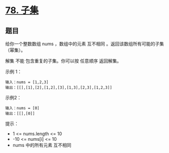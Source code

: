 # [78. 子集](https://leetcode-cn.com/problems/subsets/  )


## 题目

给你一个整数数组 nums ，数组中的元素 互不相同 。返回该数组所有可能的子集（幂集）。

解集 不能 包含重复的子集。你可以按 任意顺序 返回解集。

示例 1：
 
```
输入：nums = [1,2,3]
输出：[[],[1],[2],[1,2],[3],[1,3],[2,3],[1,2,3]]

```

示例2：
 
```
输入：nums = [0]
输出：[[],[0]]

```

提示：

- 1 <= nums.length <= 10
- -10 <= nums[i] <= 10
- nums 中的所有元素 互不相同